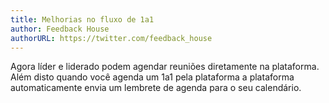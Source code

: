 ```yaml
---
title: Melhorias no fluxo de 1a1
author: Feedback House
authorURL: https://twitter.com/feedback_house
---
```


Agora líder e liderado podem agendar reuniões diretamente na plataforma. Além disto quando você agenda um 1a1 pela plataforma a plataforma automaticamente envia um lembrete de agenda para o seu calendário.
